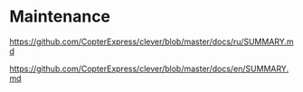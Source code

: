 # Maintenance

https://github.com/CopterExpress/clever/blob/master/docs/ru/SUMMARY.md

https://github.com/CopterExpress/clever/blob/master/docs/en/SUMMARY.md
